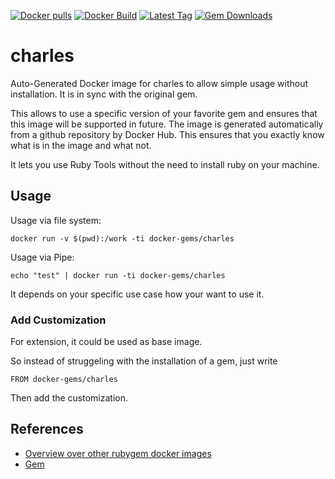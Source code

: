 [![Docker pulls](https://img.shields.io/docker/pulls/rubygem/charles.svg)](https://hub.docker.com/r/rubygem/charles/)
[![Docker Build](https://img.shields.io/docker/automated/rubygem/charles.svg)](https://hub.docker.com/r/rubygem/charles/)
[![Latest Tag](https://img.shields.io/github/tag/docker-rubygem/charles.svg)](https://hub.docker.com/r/rubygem/charles/)
[![Gem Downloads](https://img.shields.io/gem/dt/charles.svg)](https://rubygems.org/gems/charles/)
# charles

Auto-Generated Docker image for charles to allow simple usage without installation.
It is in sync with the original gem.

This allows to use a specific version of your favorite gem and ensures that this image will be supported in future.
The image is generated automatically from a github repository by Docker Hub.
This ensures that you exactly know what is in the image and what not.

It lets you use Ruby Tools without the need to install ruby on your machine.

## Usage

Usage via file system:

`docker run -v $(pwd):/work -ti docker-gems/charles`

Usage via Pipe:

`echo "test" | docker run -ti docker-gems/charles`

It depends on your specific use case how your want to use it.

### Add Customization

For extension, it could be used as base image.

So instead of struggeling with the installation of a gem, just write

`FROM docker-gems/charles`

Then add the customization.

## References

 - [Overview over other rubygem docker images](https://github.com/thinkbot/docker-rubygem)
 - [Gem](https://rubygems.org/gems/charles/)
